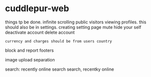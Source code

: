 # cuddlepur-web


things tp be done. 
infinite scrolling
public visitors viewing profiles. this should also be in settings.
creating setting page
    mute
    hide your self
    deactivate account
    delete account

    currency and charges should be from users country
block and report
footers

image upload separation


search: recently online search
search, recentky online